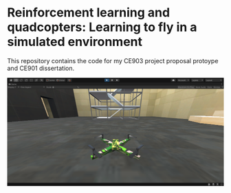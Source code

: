 # Reinforcement learning and quadcopters: Learning to fly in a simulated environment

This repository contains the code for my CE903 project proposal protoype and CE901 dissertation.

<img src="preview.png" alt="Quadcopter simulated using Unity3D">